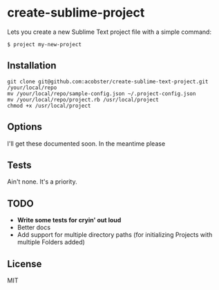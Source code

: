 # create-sublime-project

Lets you create a new Sublime Text project file with a simple command:

`$ project my-new-project`

## Installation

    git clone git@github.com:acobster/create-sublime-text-project.git /your/local/repo
    mv /your/local/repo/sample-config.json ~/.project-config.json
    mv /your/local/repo/project.rb /usr/local/project
    chmod +x /usr/local/project

## Options

I'll get these documented soon. In the meantime please

## Tests

Ain't none. It's a priority.

## TODO

* **Write some tests for cryin' out loud**
* Better docs
* Add support for multiple directory paths (for initializing Projects with multiple Folders added)

## License

MIT